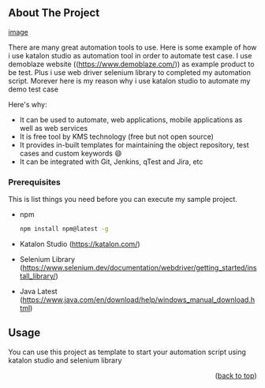 <!-- ABOUT THE PROJECT -->
## About The Project

[image](https://user-images.githubusercontent.com/51849127/185205269-60eb3bbf-5904-47cb-890a-c7c94d8f0d24.png)

There are many great automation tools to use. Here is some example of how i use katalon studio as automation tool in order to
automate test case. I use demoblaze website  ((https://www.demoblaze.com/)) as example product to be test. Plus i use web driver 
selenium library to completed my automation script. Morever here is my reason why i use
katalon studio to automate my demo test case

Here's why:
* It can be used to automate, web applications, mobile applications as well as web services
* It is free tool by KMS technology (free but not open source)
* It provides in-built templates for maintaining the object repository, test cases and custom keywords :smile:
* It can be integrated with Git, Jenkins, qTest and Jira, etc


### Prerequisites

This is list things you need before you can execute my sample project.
* npm
  ```sh
  npm install npm@latest -g
  ```
* Katalon Studio
  (https://katalon.com/)
  
* Selenium Library
  (https://www.selenium.dev/documentation/webdriver/getting_started/install_library/)
  
* Java Latest
 (https://www.java.com/en/download/help/windows_manual_download.html)
  
  
<!-- USAGE EXAMPLES -->
## Usage

You can use this project as template to start your automation script using katalon studio and selenium library
<p align="right">(<a href="#readme-top">back to top</a>)</p>
  

